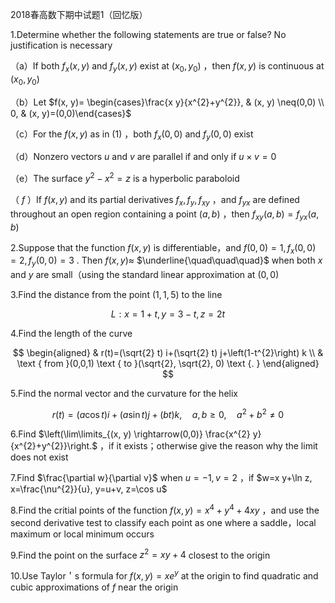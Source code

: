 2018春高数下期中试题1（回忆版）

1.Determine whether the following statements are true or false? No justification is necessary

（a）If both $f_{x}(x, y)$ and $f_{y}(x, y)$ exist at $\left(x_{0}, y_{0}\right)$ ，then $f(x, y)$ is continuous at $\left(x_{0}, y_{0}\right)$

（b）Let $f(x, y)= \begin{cases}\frac{x y}{x^{2}+y^{2}}, & (x, y) \neq(0,0) \\ 0, & (x, y)=(0,0)\end{cases}$

（c）For the $f(x, y)$ as in $(1)$ ，both $f_{x}(0,0)$ and $f_{y}(0,0)$ exist

（d）Nonzero vectors $u$ and $v$ are parallel if and only if $u \times v=0$

（e）The surface $y^{2}-x^{2}=z$ is a hyperbolic paraboloid

（ $f$ ）If $f(x, y)$ and its partial derivatives $f_{x}, f_{y}, f_{x y}$ ，and $f_{y x}$ are defined throughout an open region containing a point $(a, b)$ ，then $f_{x y}(a, b)=f_{y x}(a, b)$

2.Suppose that the function $f(x, y)$ is differentiable，and $f(0,0)=1, f_{x}(0,0)=2, f_{y}(0,0)=3$ . Then $f(x, y) \approx$ $\underline{\quad\quad\quad}$ when both $x$ and $y$ are small（using the standard linear approximation at $(0,0)$

3.Find the distance from the point $(1,1,5)$ to the line

$$
L: x=1+t, y=3-t, z=2t
$$

4.Find the length of the curve

$$
\begin{aligned}
& r(t)=(\sqrt{2} t) i+(\sqrt{2} t) j+\left(1-t^{2}\right) k \\
& \text { from }(0,0,1) \text { to }(\sqrt{2}, \sqrt{2}, 0) \text {. }
\end{aligned}
$$

5.Find the normal vector and the curvature for the helix

$$
r(t)=(a \cos t) i+(a \sin t) j+(b t) k, \quad a, b \geqslant 0, \quad a^{2}+b^{2} \neq 0
$$

6.Find $\left(\lim\limits_{(x, y) \rightarrow(0,0)} \frac{x^{2} y}{x^{2}+y^{2}}\right.$ ，if it exists；otherwise give the reason why the limit does not exist

7.Find $\frac{\partial w}{\partial v}$ when $u=-1, v=2$ ，if $w=x y+\ln z, x=\frac{\nu^{2}}{u}, y=u+v, z=\cos u$

8.Find the critial points of the function $f(x, y)=x^{4}+y^{4}+4 x y$ ，and use the second derivative test to classify each point as one where a saddle，local maximum or local minimum occurs

9.Find the point on the surface $z^{2}=x y+4$ closest to the origin

10.Use Taylor＇s formula for $f(x, y)=x e^{y}$ at the origin to find quadratic and cubic approximations of $f$ near the origin


